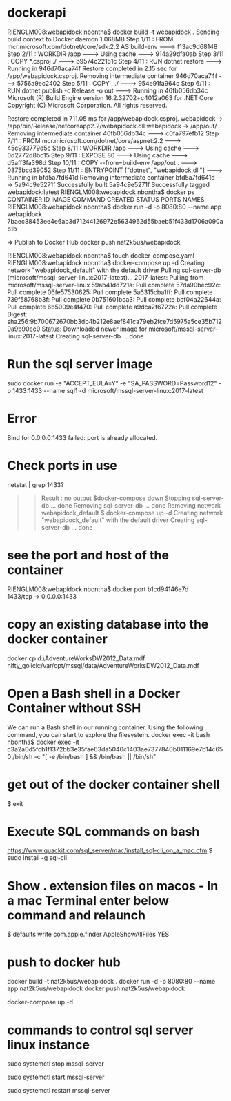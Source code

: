 # dockerapi
RIENGLM008:webapidock nbontha$ docker build -t webapidock .
Sending build context to Docker daemon  1.068MB
Step 1/11 : FROM mcr.microsoft.com/dotnet/core/sdk:2.2 AS build-env
 ---> f13ac9d68148
Step 2/11 : WORKDIR /app
 ---> Using cache
 ---> 914a29dfa0ab
Step 3/11 : COPY *.csproj ./
 ---> b9574c22151c
Step 4/11 : RUN dotnet restore
 ---> Running in 946d70aca74f
  Restore completed in 2.15 sec for /app/webapidock.csproj.
Removing intermediate container 946d70aca74f
 ---> 5756a9ec2402
Step 5/11 : COPY . ./
 ---> 954e91fa964c
Step 6/11 : RUN dotnet publish -c Release -o out
 ---> Running in 46fb056db34c
Microsoft (R) Build Engine version 16.2.32702+c4012a063 for .NET Core
Copyright (C) Microsoft Corporation. All rights reserved.

  Restore completed in 711.05 ms for /app/webapidock.csproj.
  webapidock -> /app/bin/Release/netcoreapp2.2/webapidock.dll
  webapidock -> /app/out/
Removing intermediate container 46fb056db34c
 ---> c0fa797efb12
Step 7/11 : FROM mcr.microsoft.com/dotnet/core/aspnet:2.2
 ---> 45c933779d5c
Step 8/11 : WORKDIR /app
 ---> Using cache
 ---> 0d2772d8bc15
Step 9/11 : EXPOSE 80
 ---> Using cache
 ---> d5aff3fa398d
Step 10/11 : COPY --from=build-env /app/out .
 ---> 0375bcd39052
Step 11/11 : ENTRYPOINT ["dotnet", "webapidock.dll"]
 ---> Running in bfd5a7fd641d
Removing intermediate container bfd5a7fd641d
 ---> 5a94c9e5271f
Successfully built 5a94c9e5271f
Successfully tagged webapidock:latest
RIENGLM008:webapidock nbontha$ docker ps
CONTAINER ID        IMAGE               COMMAND             CREATED             STATUS              PORTS               NAMES
RIENGLM008:webapidock nbontha$ docker run -d -p 8080:80 --name app webapidock
7baec38453ee4e6ab3d71244126972e5634962d55baeb51f433d1706a090ab1b

=> Publish to Docker Hub
docker push nat2k5us/webapidock

RIENGLM008:webapidock nbontha$ touch docker-compose.yaml
RIENGLM008:webapidock nbontha$ docker-compose up -d
Creating network "webapidock_default" with the default driver
Pulling sql-server-db (microsoft/mssql-server-linux:2017-latest)...
2017-latest: Pulling from microsoft/mssql-server-linux
59ab41dd721a: Pull complete
57da90bec92c: Pull complete
06fe57530625: Pull complete
5a6315cba1ff: Pull complete
739f58768b3f: Pull complete
0b751601bca3: Pull complete
bcf04a22644a: Pull complete
6b5009e4f470: Pull complete
a9dca2f6722a: Pull complete
Digest: sha256:9b700672670bb3db4b212e8aef841ca79eb2fce7d5975a5ce35b7129a9b90ec0
Status: Downloaded newer image for microsoft/mssql-server-linux:2017-latest
Creating sql-server-db ... done

# Run the sql server image
sudo docker run -e "ACCEPT_EULA=Y" -e "SA_PASSWORD=Password12" -p 1433:1433 --name sql1 -d microsoft/mssql-server-linux:2017-latest
# Error
Bind for 0.0.0.0:1433 failed: port is already allocated.
# Check ports in use
netstat | grep 1433?
>> Result : no output
$docker-compose down
Stopping sql-server-db ... done
Removing sql-server-db ... done
Removing network webapidock_default
$ docker-compose up -d
Creating network "webapidock_default" with the default driver
Creating sql-server-db ... done
# see the port and host of the container
RIENGLM008:webapidock nbontha$ docker port b1cd94146e7d     
1433/tcp -> 0.0.0.0:1433

# copy an existing database into the docker container
docker cp d:\AdventureWorksDW2012_Data.mdf nifty_golick:/var/opt/mssql/data/AdventureWorksDW2012_Data.mdf

# Open a Bash shell in a Docker Container without SSH
We can run a Bash shell in our running container. Using the following command, you can start to explore the filesystem.
docker exec -it <name> bash
nbontha$ docker exec -it c3a2a0d5fcb1f1372bb3e35fae63da5040c1403ae7377840b011169e7b14c650 /bin/sh -c "[ -e /bin/bash ] && /bin/bash || /bin/sh"
# get out of the docker container shell
$ exit

# Execute SQL commands on bash 
https://www.quackit.com/sql_server/mac/install_sql-cli_on_a_mac.cfm
$ sudo install -g sql-cli

# Show . extension files on macos - In a mac Terminal enter below command and relaunch
$ defaults write com.apple.finder AppleShowAllFiles YES

# push to docker hub
docker build -t nat2k5us/webapidock .
docker run -d -p 8080:80 --name app nat2k5us/webapidock
docker push nat2k5us/webapidock

docker-compose up -d

# commands to control sql server linux instance
sudo systemctl stop mssql-server

sudo systemctl start mssql-server

sudo systemctl restart mssql-server
